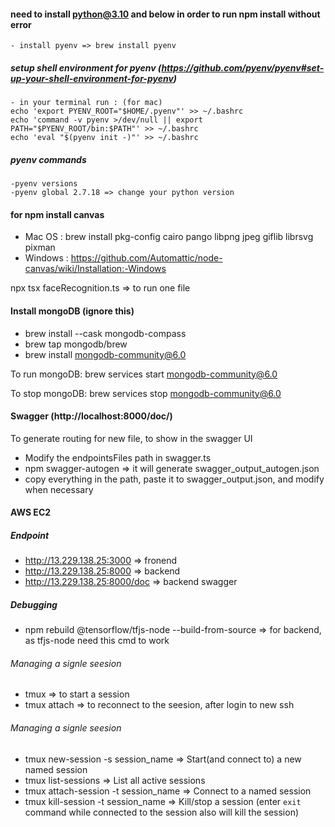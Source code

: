 #### need to install python@3.10 and below in order to run npm install without error
    - install pyenv => brew install pyenv
    
##### setup shell environment for pyenv (https://github.com/pyenv/pyenv#set-up-your-shell-environment-for-pyenv)
    - in your terminal run : (for mac)
    echo 'export PYENV_ROOT="$HOME/.pyenv"' >> ~/.bashrc
    echo 'command -v pyenv >/dev/null || export PATH="$PYENV_ROOT/bin:$PATH"' >> ~/.bashrc
    echo 'eval "$(pyenv init -)"' >> ~/.bashrc

##### pyenv commands
    -pyenv versions
    -pyenv global 2.7.18 => change your python version

#### for npm install canvas 
  - Mac OS : brew install pkg-config cairo pango libpng jpeg giflib librsvg pixman
  - Windows : https://github.com/Automattic/node-canvas/wiki/Installation:-Windows

npx tsx faceRecognition.ts => to run one file 


#### Install mongoDB (ignore this)

- brew install --cask mongodb-compass
- brew tap mongodb/brew
- brew install mongodb-community@6.0

To run mongoDB:
brew services start mongodb-community@6.0

To stop mongoDB:
brew services stop mongodb-community@6.0

#### Swagger (http://localhost:8000/doc/)
To generate routing for new file, to show in the swagger UI
- Modify the endpointsFiles path in swagger.ts
- npm swagger-autogen => it will generate swagger_output_autogen.json
- copy everything in the path, paste it to swagger_output.json, and modify when necessary


#### AWS EC2

##### Endpoint
- http://13.229.138.25:3000 => fronend
- http://13.229.138.25:8000 => backend
- http://13.229.138.25:8000/doc => backend swagger

##### Debugging
- npm rebuild @tensorflow/tfjs-node --build-from-source => for backend, as tfjs-node need this cmd to work

###### Managing a signle seesion
- tmux => to start a session
- tmux attach => to reconnect to the seesion, after login to new ssh

###### Managing a signle seesion
- tmux new-session -s session_name => Start(and connect to) a new named session
- tmux list-sessions => List all active sessions
- tmux attach-session -t session_name => Connect to a named session
- tmux kill-session -t session_name => Kill/stop a session (enter `exit` command while connected to the session also will kill the session)